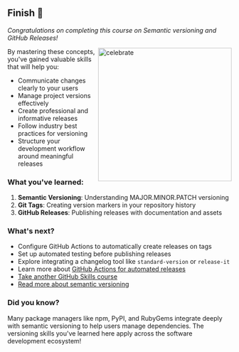 ## Finish :confetti_ball:

_Congratulations on completing this course on Semantic versioning and GitHub Releases!_

<img src=https://octodex.github.com/images/snowtocat_final.jpg alt=celebrate width=300 align=right>

By mastering these concepts, you've gained valuable skills that will help you:
- Communicate changes clearly to your users
- Manage project versions effectively
- Create professional and informative releases
- Follow industry best practices for versioning
- Structure your development workflow around meaningful releases

### What you've learned:

1. **Semantic Versioning**: Understanding MAJOR.MINOR.PATCH versioning
2. **Git Tags**: Creating version markers in your repository history
3. **GitHub Releases**: Publishing releases with documentation and assets

### What's next?

- Configure GitHub Actions to automatically create releases on tags
- Set up automated testing before publishing releases
- Explore integrating a changelog tool like `standard-version` or `release-it`
- Learn more about [GitHub Actions for automated releases](https://docs.github.com/en/actions/guides/about-continuous-deployment)
- [Take another GitHub Skills course](https://github.com/skills)
- [Read more about semantic versioning](https://semver.org/)

### Did you know?

Many package managers like npm, PyPI, and RubyGems integrate deeply with semantic versioning to help users manage dependencies. The versioning skills you've learned here apply across the software development ecosystem!
